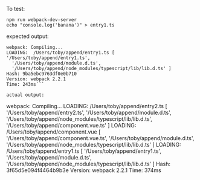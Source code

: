 To test:
```
npm run webpack-dev-server
echo "console.log('banana')" > entry1.ts
```

expected output:
```
webpack: Compiling...
LOADING:  /Users/toby/append/entry1.ts [ '/Users/toby/append/entry1.ts',
  '/Users/toby/append/module.d.ts',
  '/Users/toby/append/node_modules/typescript/lib/lib.d.ts' ]
Hash: 9ba5ebc9763df0e0b710
Version: webpack 2.2.1
Time: 243ms```

actual output:
```
webpack: Compiling...
LOADING:  /Users/toby/append/entry2.ts [ '/Users/toby/append/entry2.ts',
  '/Users/toby/append/module.d.ts',
  '/Users/toby/append/node_modules/typescript/lib/lib.d.ts',
  '/Users/toby/append/component.vue.ts' ]
LOADING:  /Users/toby/append/component.vue [ '/Users/toby/append/component.vue.ts',
  '/Users/toby/append/module.d.ts',
  '/Users/toby/append/node_modules/typescript/lib/lib.d.ts' ]
LOADING:  /Users/toby/append/entry1.ts [ '/Users/toby/append/entry1.ts',
  '/Users/toby/append/module.d.ts',
  '/Users/toby/append/node_modules/typescript/lib/lib.d.ts' ]
Hash: 3f65d5e094f4464b9b3e
Version: webpack 2.2.1
Time: 374ms
```
